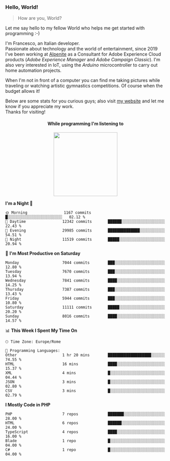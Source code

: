 ### Hello, World!

> How are you, World?

Let me say hello to my fellow World who helps me get started with programming :-)

I'm Francesco, an Italian developer.  
Passionate about technology and the world of entertainment, since 2019 I've been working at [Alpenite](https://www.alpenite.com) as a Consultant for Adobe Experience Cloud products (*Adobe Experience Manager* and *Adobe Campaign Classic*). I'm also very interested in IoT, using the *Arduino* microcontroller to carry out home automation projects.

When I'm not in front of a computer you can find me taking pictures while traveling or watching artistic gymnastics competitions. Of course when the budget allows it!

Below are some stats for you curious guys; also visit [my website](https://www.francescorega.eu) and let me know if you appreciate my work.  
Thanks for visiting!

<div align="center">
  <h4>While programming I'm listening to</h4>
  <a href="https://apps.francescorega.eu/now-playing/11147232609" target="_blank"><img src="https://apps.francescorega.eu/now-playing/11147232609" width="200"></a>
</div>

<!--START_SECTION:waka-->
**I'm a Night 🦉** 

```text
🌞 Morning                1167 commits        █░░░░░░░░░░░░░░░░░░░░░░░░   02.12 % 
🌆 Daytime                12342 commits       ██████░░░░░░░░░░░░░░░░░░░   22.43 % 
🌃 Evening                29985 commits       ██████████████░░░░░░░░░░░   54.51 % 
🌙 Night                  11519 commits       █████░░░░░░░░░░░░░░░░░░░░   20.94 % 
```
📅 **I'm Most Productive on Saturday** 

```text
Monday                   7044 commits        ███░░░░░░░░░░░░░░░░░░░░░░   12.80 % 
Tuesday                  7670 commits        ███░░░░░░░░░░░░░░░░░░░░░░   13.94 % 
Wednesday                7841 commits        ████░░░░░░░░░░░░░░░░░░░░░   14.25 % 
Thursday                 7387 commits        ███░░░░░░░░░░░░░░░░░░░░░░   13.43 % 
Friday                   5944 commits        ███░░░░░░░░░░░░░░░░░░░░░░   10.80 % 
Saturday                 11111 commits       █████░░░░░░░░░░░░░░░░░░░░   20.20 % 
Sunday                   8016 commits        ████░░░░░░░░░░░░░░░░░░░░░   14.57 % 
```


📊 **This Week I Spent My Time On** 

```text
🕑︎ Time Zone: Europe/Rome

💬 Programming Languages: 
Other                    1 hr 20 mins        ███████████████████░░░░░░   74.55 % 
HTML                     16 mins             ████░░░░░░░░░░░░░░░░░░░░░   15.37 % 
XML                      4 mins              █░░░░░░░░░░░░░░░░░░░░░░░░   04.44 % 
JSON                     3 mins              █░░░░░░░░░░░░░░░░░░░░░░░░   02.80 % 
CSV                      3 mins              █░░░░░░░░░░░░░░░░░░░░░░░░   02.79 % 
```

**I Mostly Code in PHP** 

```text
PHP                      7 repos             ███████░░░░░░░░░░░░░░░░░░   28.00 % 
HTML                     6 repos             ██████░░░░░░░░░░░░░░░░░░░   24.00 % 
TypeScript               4 repos             ████░░░░░░░░░░░░░░░░░░░░░   16.00 % 
Blade                    1 repo              █░░░░░░░░░░░░░░░░░░░░░░░░   04.00 % 
C#                       1 repo              █░░░░░░░░░░░░░░░░░░░░░░░░   04.00 % 
```




<!--END_SECTION:waka-->
